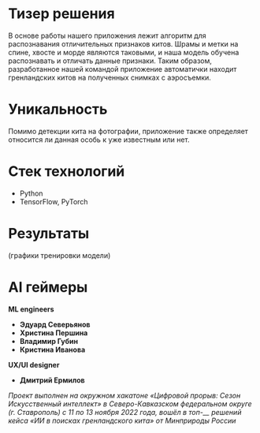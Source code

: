# Тизер решения
В основе работы нашего приложения лежит алгоритм для распознавания отличительных признаков китов. Шрамы и метки на спине, хвосте и морде являются таковыми, и наша модель обучена распознавать и отличать данные признаки.
Таким образом, разработанное нашей командой приложение автоматички находит гренландских китов на полученных снимках с аэросъемки. 

# Уникальность
Помимо детекции кита на фотографии, приложение также определяет относится ли данная особь к уже известным или нет.

# Стек технологий
* Python
* TensorFlow, PyTorch

# Результаты
(графики тренировки модели)

# AI геймеры
**ML engineers**
* **Эдуард Северьянов** 
* **Христина Першина**  
* **Владимир Губин** 
* **Кристина Иванова** 

**UX/UI designer**
* **Дмитрий Ермилов**

*Проект выполнен на окружном хакатоне «Цифровой прорыв: Сезон Искусственный интеллект» в Северо-Кавказском федеральном округе (г. Ставрополь) с 11 по 13 ноября 2022 года, вошёл в топ-__ решений кейса «ИИ в поисках гренландского кита» от Минприроды России*
